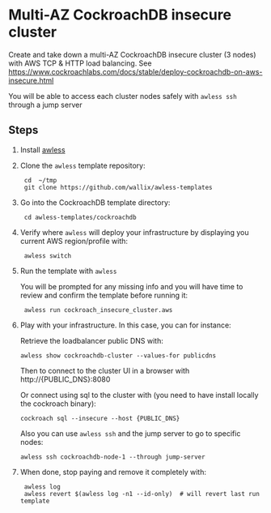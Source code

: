 # Multi-AZ CockroachDB insecure cluster

Create and take down a multi-AZ CockroachDB insecure cluster (3 nodes) with AWS TCP & HTTP load balancing. See https://www.cockroachlabs.com/docs/stable/deploy-cockroachdb-on-aws-insecure.html

You will be able to access each cluster nodes safely with `awless ssh` through a jump server 

## Steps

1. Install [awless](https://github.com/wallix/awless#why-awless)

2. Clone the `awless` template repository:

        cd  ~/tmp
        git clone https://github.com/wallix/awless-templates

3. Go into the CockroachDB template directory:

        cd awless-templates/cockroachdb

4. Verify where `awless` will deploy your infrastructure by displaying you current AWS region/profile with:

        awless switch

5. Run the template with `awless` 

    You will be prompted for any missing info and you will have time to review and confirm the template before running it:

        awless run cockroach_insecure_cluster.aws

6. Play with your infrastructure. In this case, you can for instance:

    Retrieve the loadbalancer public DNS with:
    
    `awless show cockroachdb-cluster --values-for publicdns`
    
    Then to connect to the cluster UI in a browser with http://{PUBLIC_DNS}:8080 
    
    Or connect using sql to the cluster with (you need to have install locally the cockroach binary): 
    
    `cockroach sql --insecure --host {PUBLIC_DNS}`

    Also you can use `awless ssh` and the jump server to go to specific nodes:

    `awless ssh cockroachdb-node-1 --through jump-server` 

7. When done, stop paying and remove it completely with:

        awless log                
        awless revert $(awless log -n1 --id-only)  # will revert last run template